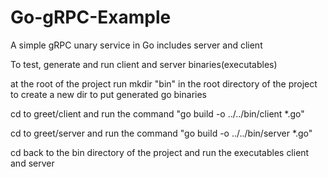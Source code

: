 # Go-gRPC-Example

A simple gRPC unary service in Go includes server and client

To test, generate and run client and server binaries(executables)

at the root of the project run mkdir "bin" in the root directory of the project to create a new dir to put generated go binaries

cd to greet/client and run the command "go build -o ../../bin/client *.go"

cd to greet/server and run the command "go build -o ../../bin/server *.go"

cd back to the bin directory of the project and run the executables client and server






